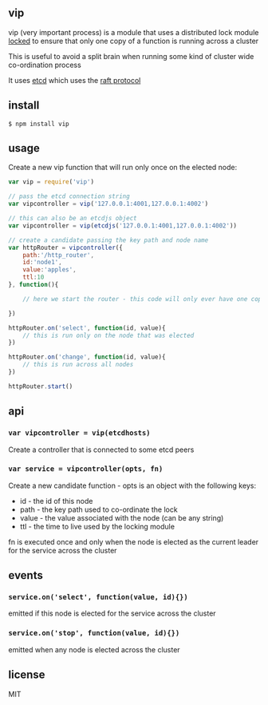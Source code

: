 vip
---

vip (very important process) is a module that uses a distributed lock module [locked](https://github.com/binocarlos/locked) to ensure that only one copy of a function is running across a cluster

This is useful to avoid a split brain when running some kind of cluster wide co-ordination process

It uses [etcd](https://github.com/coreos/etcd) which uses the [raft protocol](http://raftconsensus.github.io/)

## install

```
$ npm install vip
```

## usage

Create a new vip function that will run only once on the elected node:

```js
var vip = require('vip')

// pass the etcd connection string 
var vipcontroller = vip('127.0.0.1:4001,127.0.0.1:4002')

// this can also be an etcdjs object
var vipcontroller = vip(etcdjs('127.0.0.1:4001,127.0.0.1:4002'))

// create a candidate passing the key path and node name
var httpRouter = vipcontroller({
	path:'/http_router',
	id:'node1',
	value:'apples',
	ttl:10
}, function(){

	// here we start the router - this code will only ever have one copy running across the cluster

})

httpRouter.on('select', function(id, value){
	// this is run only on the node that was elected
})

httpRouter.on('change', function(id, value){
	// this is run across all nodes
})

httpRouter.start()
```

## api

### `var vipcontroller = vip(etcdhosts)`

Create a controller that is connected to some etcd peers

### `var service = vipcontroller(opts, fn)`

Create a new candidate function - opts is an object with the following keys:

 * id - the id of this node
 * path - the key path used to co-ordinate the lock
 * value - the value associated with the node (can be any string)
 * ttl - the time to live used by the locking module

fn is executed once and only when the node is elected as the current leader for the service across the cluster

## events

### `service.on('select', function(value, id){})`

emitted if this node is elected for the service across the cluster

### `service.on('stop', function(value, id){})`

emitted when any node is elected across the cluster

## license

MIT